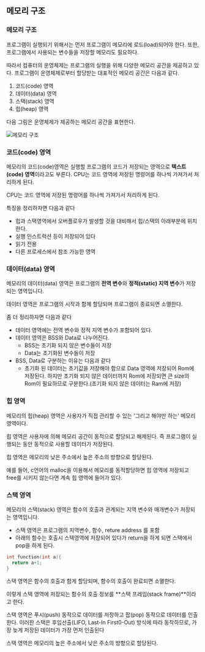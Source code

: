 ## 메모리 구조

### 메모리 구조

프로그램이 실행되기 위해서는 먼저 프로그램이 메모리에 로드(load)되어야 한다. 또한, 프로그램에서 사용되는 변수들을 저장할 메모리도 필요하다.

따라서 컴퓨터의 운영체제는 프로그램의 실행을 위해 다양한 메모리 공간을 제공하고 있다. 프로그램이 운영체제로부터 할당받는 대표적인 메모리 공간은 다음과 같다.

1. 코드(code) 영역
2. 데이터(data) 영역
3. 스택(stack) 영역
4. 힙(heap) 영역

다음 그림은 운영체제가 제공하는 메모리 공간을 표현한다.

![메모리 구조](http://tcpschool.com/lectures/img_c_memory_structure.png)



### 코드(code) 영역

메모리의 코드(code)영역은 실행할 프로그램의 코드가 저장되는 영역으로 **텍스트(code) 영역**이라고도 부른다. CPU는 코드 영역에 저장된 명령어를 하나씩 가져가서 처리하게 된다.

CPU는 코드 영역에 저장된 명령어를 하나씩 가져가서 처리하게 된다.

특징을 정리하자면 다음과 같다

* 힙과 스택영역에서 오버플로우가 발생할 것을 대비해서 힙/스택의 아래부분에 위치한다.
* 실행 인스트럭션 등이 저장되어 있다
* 읽기 전용
* 다른 프로세스에서 참조 가능한 영역

### 데이터(data) 영역

메모리의 데이터(data) 영역은 프로그램의 **전역 변수**와 **정적(static) 지역 변수**가 저장되는 영역입니다.

데이터 영역은 프로그램의 시작과 함께 할당되며 프로그램이 종료되면 소멸한다.

좀 더 정리하자면 다음과 같다

* 데이터 영역에는 전역 변수와 정적 지역 변수가 포함되어 있다.
* 데이터 영역은 BSS와 Data로 나누어진다.
  * BSS는 초기화 되지 않은 변수들이 저장
  * Data는 초기화된 변수들이 저장
* BSS, Data로 구분하는 이유는 다음과 같다
  * 초기화 된 데이터는 초기값을 저장해야 함으로 Data 영역에 저장되어 Rom에 저장된다. 하지만 초기화 되지 않은 데이터까지 Rom에 저장되면 큰 size의 Rom이 필요하므로 구분한다.(초기화 되지 않은 데이터는 Ram에 저장)

### 힙 영역

메모리의 힙(heap) 영역은 사용자가 직접 관리할 수 있는 '그리고 해야만 하는' 메모리 영역이다.

힙  영역은 사용자에 의해 메모리 공간이 동적으로 할당되고 해제된다. 즉 프로그램이 실행되는 동안 동적으로 사용할 데이터가 저장된다.

힙 영역은 메모리의 낮은 주소에서 높은 주소의 방향으로 할당된다.

예를 들어, c언어의 malloc을 이용해서 메모리를 동적할당하면 힙 영역에 저장되고 free를 시키지 않는다면 계속 힙 영역에 들어가 있다.

### 스택 영역

메모리의 스택(stack) 영역은 함수의 호출과 관계되는 지역 변수와 매개변수가 저장되는 영역입니다.

* 스택 영역은 프로그램의 지역변수, 함수, reture address 를 포함
* 아래의 함수는 호출시 스택영역에 저장되어 있다가 return을 하게 되면 스택에서 pop을 하게 된다.

```c++
int function(int a){
  return a+1;
}
```



스택 영역은 함수의 호출과 함게 할당되며, 함수의 호출이 완료되면 소멸한다.

이렇게 스택 영역에 저장되는 함수의 호출 정보를 **스택 프레임(stack frame)**이라고 한다.

스택 영역은 푸시(push) 동작으로 데이터를 저장하고 팝(pop) 동작으로 데이터를 인출한다. 이러한 스택은 후입선출(LIFO, Last-In First0-Out) 방식에 따라 동작하므로, 가장 늦게 저장된 데이터가 가장 먼저 인출된다

스택 영역은 메모리의 높은 주소에서 낮은 주소의 방향으로 할당된다.

